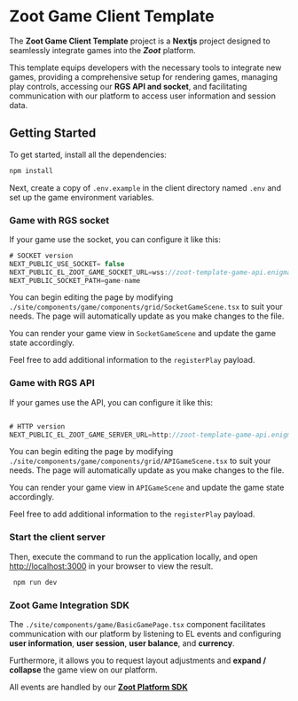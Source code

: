 # Zoot Game Client Template

The **Zoot Game Client Template** project is a **Nextjs** project designed to seamlessly integrate games into the **_Zoot_** platform.

This template equips developers with the necessary tools to integrate new games, providing a comprehensive setup for rendering games, managing play controls, accessing our **RGS API and socket**, and facilitating communication with our platform to access user information and session data.

## Getting Started

To get started, install all the dependencies:

```bash
npm install
```

Next, create a copy of `.env.example` in the client directory named `.env` and set up the game environment variables.

### Game with RGS socket

If your game use the socket, you can configure it like this:

```js
# SOCKET version
NEXT_PUBLIC_USE_SOCKET= false
NEXT_PUBLIC_EL_ZOOT_GAME_SOCKET_URL=wss://zoot-template-game-api.enigmalakecasino.com
NEXT_PUBLIC_SOCKET_PATH=game-name
```

You can begin editing the page by modifying `./site/components/game/components/grid/SocketGameScene.tsx` to suit your needs. The page will automatically update as you make changes to the file.

You can render your game view in `SocketGameScene` and update the game state accordingly.

Feel free to add additional information to the `registerPlay` payload.

### Game with RGS API

If your games use the API, you can configure it like this:

```js

# HTTP version
NEXT_PUBLIC_EL_ZOOT_GAME_SERVER_URL=http://zoot-template-game-api.enigmalakecasino.com
```

You can begin editing the page by modifying `./site/components/game/components/grid/APIGameScene.tsx` to suit your needs. The page will automatically update as you make changes to the file.

You can render your game view in `APIGameScene` and update the game state accordingly.

Feel free to add additional information to the `registerPlay` payload.

### Start the client server

Then, execute the command to run the application locally, and open [http://localhost:3000](http://localhost:3000) in your browser to view the result.

```bash
 npm run dev
```

### Zoot Game Integration SDK

The `./site/components/game/BasicGamePage.tsx` component facilitates communication with our platform by listening to EL events and configuring **user information**, **user session**, **user balance**, and **currency**.

Furthermore, it allows you to request layout adjustments and **expand / collapse** the game view on our platform.

All events are handled by our **[Zoot Platform SDK](https://www.npmjs.com/package/@enigma-lake/zoot-platform-sdk)**
